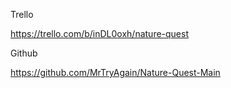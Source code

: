 Trello 

https://trello.com/b/inDL0oxh/nature-quest

Github

https://github.com/MrTryAgain/Nature-Quest-Main


